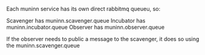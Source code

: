 Each muninn service has its own direct rabbitmq queueu, so:

Scavenger has muninn.scavenger.queue
Incubator has muninn.incubator.queue
Observer has muninn.observer.queue

If the observer needs to public a message to the scavenger, it does so using the muninn.scavenger.queue
